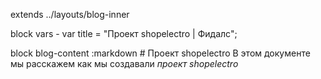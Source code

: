 extends ../layouts/blog-inner

block vars
	- var title = "Проект shopelectro | Фидалс";

block blog-content
	:markdown
		# Проект shopelectro
		В этом документе мы расскажем как мы создавали *проект shopelectro*

